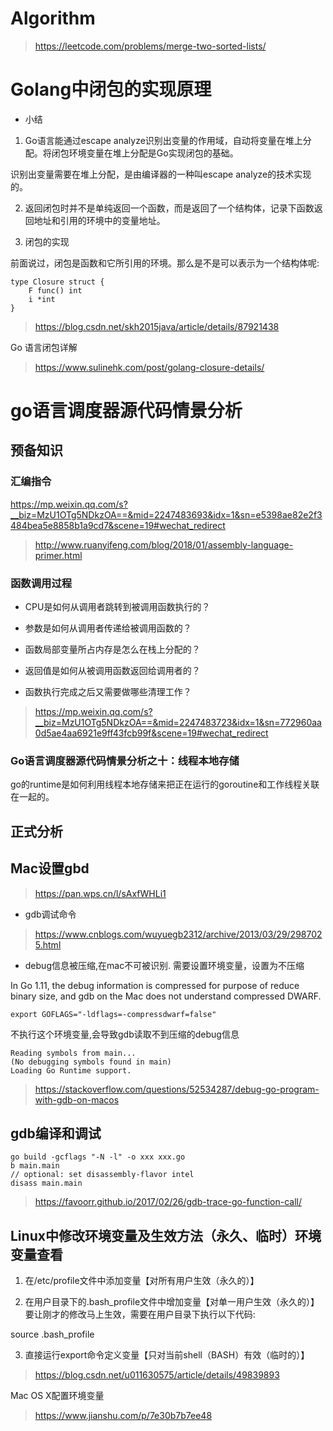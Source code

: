 # Algorithm

> https://leetcode.com/problems/merge-two-sorted-lists/

# Golang中闭包的实现原理

* 小结

1. Go语言能通过escape analyze识别出变量的作用域，自动将变量在堆上分配。将闭包环境变量在堆上分配是Go实现闭包的基础。

识别出变量需要在堆上分配，是由编译器的一种叫escape analyze的技术实现的。

2. 返回闭包时并不是单纯返回一个函数，而是返回了一个结构体，记录下函数返回地址和引用的环境中的变量地址。

3. 闭包的实现

前面说过，闭包是函数和它所引用的环境。那么是不是可以表示为一个结构体呢:
```
type Closure struct {
    F func() int
    i *int
}
```
> https://blog.csdn.net/skh2015java/article/details/87921438

Go 语言闭包详解

> https://www.sulinehk.com/post/golang-closure-details/


# go语言调度器源代码情景分析

## 预备知识

### 汇编指令

https://mp.weixin.qq.com/s?__biz=MzU1OTg5NDkzOA==&mid=2247483693&idx=1&sn=e5398ae82e2f3484bea5e8858b1a9cd7&scene=19#wechat_redirect

> http://www.ruanyifeng.com/blog/2018/01/assembly-language-primer.html

### 函数调用过程

* CPU是如何从调用者跳转到被调用函数执行的？

* 参数是如何从调用者传递给被调用函数的？

* 函数局部变量所占内存是怎么在栈上分配的？

* 返回值是如何从被调用函数返回给调用者的？

* 函数执行完成之后又需要做哪些清理工作？

> https://mp.weixin.qq.com/s?__biz=MzU1OTg5NDkzOA==&mid=2247483723&idx=1&sn=772960aa0d5ae4aa6921e9ff43fcb99f&scene=19#wechat_redirect

### Go语言调度器源代码情景分析之十：线程本地存储
go的runtime是如何利用线程本地存储来把正在运行的goroutine和工作线程关联在一起的。

## 正式分析

## Mac设置gbd

> https://pan.wps.cn/l/sAxfWHLi1

* gdb调试命令
> https://www.cnblogs.com/wuyuegb2312/archive/2013/03/29/2987025.html

* debug信息被压缩,在mac不可被识别. 需要设置环境变量，设置为不压缩

In Go 1.11, the debug information is compressed for purpose of reduce binary size, and gdb on the Mac does not understand compressed DWARF. 

```
export GOFLAGS="-ldflags=-compressdwarf=false"
```

不执行这个环境变量,会导致gdb读取不到压缩的debug信息

```
Reading symbols from main...
(No debugging symbols found in main)
Loading Go Runtime support.
```
> https://stackoverflow.com/questions/52534287/debug-go-program-with-gdb-on-macos

## gdb编译和调试

```
go build -gcflags "-N -l" -o xxx xxx.go
b main.main
// optional: set disassembly-flavor intel
disass main.main
```
> https://favoorr.github.io/2017/02/26/gdb-trace-go-function-call/

## Linux中修改环境变量及生效方法（永久、临时）环境变量查看

1. 在/etc/profile文件中添加变量【对所有用户生效（永久的）】  

2. 在用户目录下的.bash_profile文件中增加变量【对单一用户生效（永久的）】
要让刚才的修改马上生效，需要在用户目录下执行以下代码:

source .bash_profile  

3. 直接运行export命令定义变量【只对当前shell（BASH）有效（临时的）】  

> https://blog.csdn.net/u011630575/article/details/49839893

Mac OS X配置环境变量

> https://www.jianshu.com/p/7e30b7b7ee48
